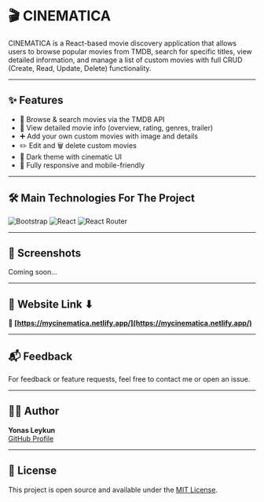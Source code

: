 # 🎬 CINEMATICA

CINEMATICA is a React-based movie discovery application that allows users to browse popular movies from TMDB, search for specific titles, view detailed information, and manage a list of custom movies with full CRUD (Create, Read, Update, Delete) functionality.

---

## ✨ Features

- 🔎 Browse & search movies via the TMDB API
- 🎥 View detailed movie info (overview, rating, genres, trailer)
- ➕ Add your own custom movies with image and details
- ✏️ Edit and 🗑️ delete custom movies
- 🌙 Dark theme with cinematic UI
- 📱 Fully responsive and mobile-friendly

---

## 🛠 Main Technologies For The Project

![Bootstrap](https://img.shields.io/badge/bootstrap-%23563D7C.svg?style=for-the-badge&logo=bootstrap&logoColor=white) 
![React](https://img.shields.io/badge/react-%2320232a.svg?style=for-the-badge&logo=react&logoColor=%2361DAFB)
![React Router](https://img.shields.io/badge/React_Router-CA4245?style=for-the-badge&logo=react-router&logoColor=white)

---

## 📸 Screenshots

Coming soon...

---

## 📌 Website Link ⬇

**🔗 [https://mycinematica.netlify.app/](https://mycinematica.netlify.app/)**

---

## 📬 Feedback

For feedback or feature requests, feel free to contact me or open an issue.

---

## 🧑‍💻 Author

**Yonas Leykun**  
[GitHub Profile](https://github.com/yonasleykun27)

---

## 📄 License

This project is open source and available under the [MIT License](LICENSE).

